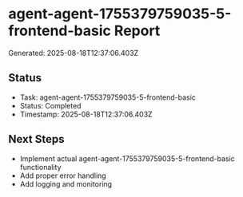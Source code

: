 # agent-agent-1755379759035-5-frontend-basic Report

Generated: 2025-08-18T12:37:06.403Z

## Status
- Task: agent-agent-1755379759035-5-frontend-basic
- Status: Completed
- Timestamp: 2025-08-18T12:37:06.403Z

## Next Steps
- Implement actual agent-agent-1755379759035-5-frontend-basic functionality
- Add proper error handling
- Add logging and monitoring
